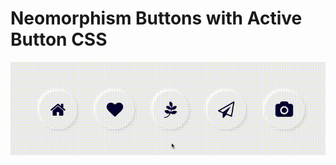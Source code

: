 # Neomorphism Buttons with Active Button CSS


![neomorphismbuttonwithactivebuttoncss](assets/neobutton.gif)